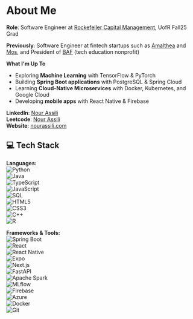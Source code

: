 # About Me

**Role**: Software Engineer at [Rockefeller Capital Management](https://www.rockco.com/), UofR Fall25 Grad

**Previously**: Software Engineer at fintech startups such as [Amalthea](https://amaltheafs.com/) and [Mos](https://mos.com/), and President of [BAF](https://www.blockchainacceleration.org/) (tech education nonprofit)

**What I'm Up To**
- Exploring **Machine Learning** with TensorFlow & PyTorch  
- Building **Spring Boot applications** with PostgreSQL & Spring Cloud  
- Learning **Cloud-Native Microservices** with Docker, Kubernetes, and Google Cloud  
- Developing **mobile apps** with React Native & Firebase  


**LinkedIn**: [Nour Assili](https://www.linkedin.com/in/nour-assili-058916149/)  
**Leetcode**: [Nour Assili](https://leetcode.com/u/nourmal_girl/)  
**Website**: [nourassili.com](https://nourassili.com)  

## 💻 Tech Stack  

**Languages:**  
![Python](https://img.shields.io/badge/-Python-3776AB?logo=python&logoColor=white)  
![Java](https://img.shields.io/badge/-Java-007396?logo=java&logoColor=white)  
![TypeScript](https://img.shields.io/badge/-TypeScript-3178C6?logo=typescript&logoColor=white)  
![JavaScript](https://img.shields.io/badge/-JavaScript-F7DF1E?logo=javascript&logoColor=black)  
![SQL](https://img.shields.io/badge/-SQL-003B57?logo=postgresql&logoColor=white)  
![HTML5](https://img.shields.io/badge/-HTML5-E34F26?logo=html5&logoColor=white)  
![CSS3](https://img.shields.io/badge/-CSS3-1572B6?logo=css3&logoColor=white)  
![C++](https://img.shields.io/badge/-C++-00599C?logo=cplusplus&logoColor=white)  
![R](https://img.shields.io/badge/-R-276DC3?logo=r&logoColor=white)  

**Frameworks & Tools:**  
![Spring Boot](https://img.shields.io/badge/-Spring%20Boot-6DB33F?logo=springboot&logoColor=white)  
![React](https://img.shields.io/badge/-React-61DAFB?logo=react&logoColor=black)  
![React Native](https://img.shields.io/badge/-React%20Native-61DAFB?logo=react&logoColor=black)  
![Expo](https://img.shields.io/badge/-Expo-000020?logo=expo&logoColor=white)  
![Next.js](https://img.shields.io/badge/-Next.js-000000?logo=next.js&logoColor=white)  
![FastAPI](https://img.shields.io/badge/-FastAPI-009688?logo=fastapi&logoColor=white)  
![Apache Spark](https://img.shields.io/badge/-Apache%20Spark-E25A1C?logo=apachespark&logoColor=white)  
![MLflow](https://img.shields.io/badge/-MLflow-0194E2?logo=mlflow&logoColor=white)  
![Firebase](https://img.shields.io/badge/-Firebase-FFCA28?logo=firebase&logoColor=black)  
![Azure](https://img.shields.io/badge/-Azure-0078D4?logo=microsoftazure&logoColor=white)  
![Docker](https://img.shields.io/badge/-Docker-2496ED?logo=docker&logoColor=white)  
![Git](https://img.shields.io/badge/-Git-F05032?logo=git&logoColor=white)  
